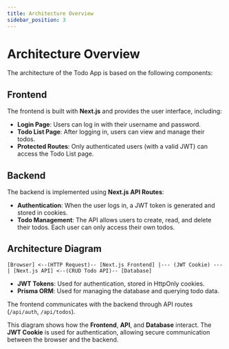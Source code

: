 ```yaml
---
title: Architecture Overview
sidebar_position: 3
---
```


# Architecture Overview

The architecture of the Todo App is based on the following components:

## Frontend

The frontend is built with **Next.js** and provides the user interface, including:
- **Login Page**: Users can log in with their username and password.
- **Todo List Page**: After logging in, users can view and manage their todos.
- **Protected Routes**: Only authenticated users (with a valid JWT) can access the Todo List page.

## Backend

The backend is implemented using **Next.js API Routes**:
- **Authentication**: When the user logs in, a JWT token is generated and stored in cookies.
- **Todo Management**: The API allows users to create, read, and delete their todos. Each user can only access their own todos.

## Architecture Diagram

`[Browser] <--(HTTP Request)-- [Next.js Frontend] |--- (JWT Cookie) ---|
[Next.js API] <--(CRUD Todo API)-- [Database]`


- **JWT Tokens**: Used for authentication, stored in HttpOnly cookies.
- **Prisma ORM**: Used for managing the database and querying todo data.

The frontend communicates with the backend through API routes (`/api/auth`, `/api/todos`).


This diagram shows how the **Frontend**, **API**, and **Database** interact. The **JWT Cookie** is used for authentication, allowing secure communication between the browser and the backend.

